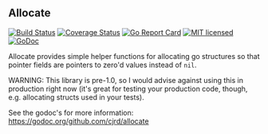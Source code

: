 ## Allocate
[![Build Status](https://travis-ci.org/cjrd/allocate.svg?branch=master)](https://travis-ci.org/cjrd/allocate)
[![Coverage Status](https://coveralls.io/repos/github/cjrd/allocate/badge.svg?branch=master)](https://coveralls.io/github/cjrd/allocate?branch=master)
[![Go Report Card](https://goreportcard.com/badge/github.com/cjrd/allocate)](https://goreportcard.com/report/github.com/cjrd/allocate)
[![MIT licensed](https://img.shields.io/badge/license-MIT-blue.svg)](https://raw.githubusercontent.com/hyperium/hyper/master/LICENSE)
[![GoDoc](https://godoc.org/github.com/mkideal/cli?status.svg)](https://godoc.org/github.com/cjrd/allocate)

Allocate provides simple helper functions for allocating go structures so that pointer fields are pointers to zero'd values instead of `nil`.

WARNING: This library is pre-1.0, so I would advise against using this in
production right now (it's great for testing your production code,
though, e.g. allocating structs used in your tests).

See the godoc's for more information: https://godoc.org/github.com/cjrd/allocate
